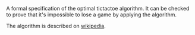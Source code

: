 A formal specification of the optimal tictactoe algorithm. It can be checked to prove that it's impossible to lose a game by applying the algorithm.

The algorithm is described on [wikipedia](https://web.archive.org/web/20240823133846/https://en.wikipedia.org/wiki/Tic-tac-toe#Strategy).
